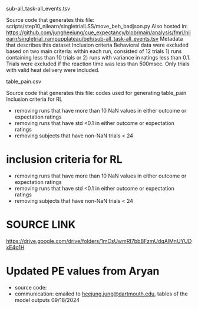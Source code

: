 sub-all_task-all_events.tsv

Source code that generates this file: scripts/step10_nilearn/singletrialLSS/move_beh_badjson.py
Also hosted in: https://github.com/jungheejung/cue_expectancy/blob/main/analysis/fmri/nilearn/singletrial_rampupplateau/beh/sub-all_task-all_events.tsv
Metadata that describes this dataset
Inclusion criteria
Behavioral data were excluded based on two main criteria: within each run, consisted of 12 trials 1) runs containing less than 10 trials or 2) runs with variance in ratings less than 0.1. Trials were excluded if the reaction time was less than 500msec. Only trials with valid heat delivery were included. 

table_pain.csv

Source code that generates this file: codes used for generating table_pain
Inclusion criteria for RL
- removing runs that have more than 10 NaN values in either outcome or expectation ratings
- removing runs that have std <0.1 in either outcome or expectation ratings
- removing subjects that have non-NaN trials < 24

# inclusion criteria for RL
- removing runs that have more than 10 NaN values in either outcome or expectation ratings
- removing runs that have std <0.1 in either outcome or expectation ratings
- removing subjects that have non-NaN trials < 24

# SOURCE LINK
https://drive.google.com/drive/folders/1mCsUwmRI7bbBFzmUdqAlMnUYUDxE4p1H

# Updated PE values from Aryan
- source code:
- communication: emailed to heejung.jung@dartmouth.edu, tables of the model outputs 09/18/2024